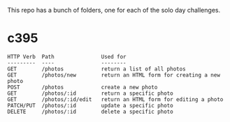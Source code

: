 This repo has a bunch of folders, one for each of the solo day challenges.

# c395

```text
HTTP Verb  Path               Used for
---------  ----               --------
GET        /photos            return a list of all photos
GET        /photos/new        return an HTML form for creating a new photo
POST       /photos            create a new photo
GET        /photos/:id        return a specific photo
GET        /photos/:id/edit   return an HTML form for editing a photo
PATCH/PUT  /photos/:id        update a specific photo
DELETE     /photos/:id        delete a specific photo
```